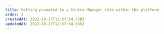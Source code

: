 ```yaml
---
title: Getting promoted to a Centre Manager role within the platform​ ​
order: 2
createdAt: 2022-10-17T12:57:54.558Z
updatedAt: 2022-10-17T12:57:54.565Z
---
```

